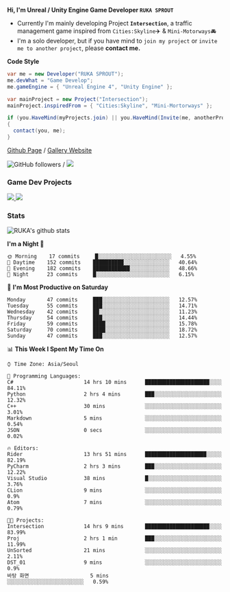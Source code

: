 **Hi, I'm Unreal / Unity Engine Game Developer `RUKA SPROUT`**

- Currently I'm mainly developing Project **`Intersection`**, a traffic management game inspired from `Cities:Skyline`✈️ & `Mini-Motorways`🚘
- I'm a solo developer, but if you have mind to `join my project` or `invite me to another project`, please **contact me.**

**Code Style**

```csharp
var me = new Developer("RUKA SPROUT");
me.devWhat = "Game Develop";
me.gameEngine = { "Unreal Engine 4", "Unity Engine" };
```

```csharp
var mainProject = new Project("Intersection");
mainProject.inspiredFrom = { "Cities:Skyline", "Mini-Mortorways" };

if (you.HaveMind(myProjects.join) || you.HaveMind(Invite(me, anotherProject)))
{
  contact(you, me);
}
```

[Github Page](https://lutca1320.github.io/) / [Gallery Website](https://rukasp.xyz/)

![GitHub followers](https://img.shields.io/github/followers/lutca1320?label=Follow&style=social) / [![](https://img.shields.io/badge/Gmail-lutca1320%40gmail.com-blue)](mailto:lutca1320@gmail.com)

### Game Dev Projects

<a href="https://github.com/lutca1320/Intersection">
  <img src="https://github-readme-stats.vercel.app/api/pin/?username=lutca1320&repo=Intersection" />
</a>
<a href="https://github.com/lutca1320/Together">
  <img src="https://github-readme-stats.vercel.app/api/pin/?username=lutca1320&repo=Together" />
</a>


### Stats

![RUKA's github stats](https://github-readme-stats.vercel.app/api?username=lutca1320&show_icons=true&include_all_commits=true&count_private=true&hide=contribs,prs)

<!--START_SECTION:waka-->
**I'm a Night 🦉** 

```text
🌞 Morning    17 commits     █░░░░░░░░░░░░░░░░░░░░░░░░   4.55% 
🌆 Daytime    152 commits    ██████████░░░░░░░░░░░░░░░   40.64% 
🌃 Evening    182 commits    ████████████░░░░░░░░░░░░░   48.66% 
🌙 Night      23 commits     █░░░░░░░░░░░░░░░░░░░░░░░░   6.15%

```
📅 **I'm Most Productive on Saturday** 

```text
Monday       47 commits     ███░░░░░░░░░░░░░░░░░░░░░░   12.57% 
Tuesday      55 commits     ███░░░░░░░░░░░░░░░░░░░░░░   14.71% 
Wednesday    42 commits     ██░░░░░░░░░░░░░░░░░░░░░░░   11.23% 
Thursday     54 commits     ███░░░░░░░░░░░░░░░░░░░░░░   14.44% 
Friday       59 commits     ████░░░░░░░░░░░░░░░░░░░░░   15.78% 
Saturday     70 commits     ████░░░░░░░░░░░░░░░░░░░░░   18.72% 
Sunday       47 commits     ███░░░░░░░░░░░░░░░░░░░░░░   12.57%

```


📊 **This Week I Spent My Time On** 

```text
⌚︎ Time Zone: Asia/Seoul

💬 Programming Languages: 
C#                       14 hrs 10 mins      █████████████████████░░░░   84.11% 
Python                   2 hrs 4 mins        ███░░░░░░░░░░░░░░░░░░░░░░   12.32% 
C++                      30 mins             ░░░░░░░░░░░░░░░░░░░░░░░░░   3.01% 
Markdown                 5 mins              ░░░░░░░░░░░░░░░░░░░░░░░░░   0.54% 
JSON                     0 secs              ░░░░░░░░░░░░░░░░░░░░░░░░░   0.02%

🔥 Editors: 
Rider                    13 hrs 51 mins      ████████████████████░░░░░   82.19% 
PyCharm                  2 hrs 3 mins        ███░░░░░░░░░░░░░░░░░░░░░░   12.22% 
Visual Studio            38 mins             █░░░░░░░░░░░░░░░░░░░░░░░░   3.76% 
CLion                    9 mins              ░░░░░░░░░░░░░░░░░░░░░░░░░   0.9% 
Atom                     7 mins              ░░░░░░░░░░░░░░░░░░░░░░░░░   0.79%

🐱‍💻 Projects: 
Intersection             14 hrs 9 mins       █████████████████████░░░░   83.99% 
Proj                     2 hrs 1 min         ███░░░░░░░░░░░░░░░░░░░░░░   11.99% 
UnSorted                 21 mins             ░░░░░░░░░░░░░░░░░░░░░░░░░   2.11% 
DST_01                   9 mins              ░░░░░░░░░░░░░░░░░░░░░░░░░   0.9% 
바탕 화면                    5 mins              ░░░░░░░░░░░░░░░░░░░░░░░░░   0.59%

```


<!--END_SECTION:waka-->
